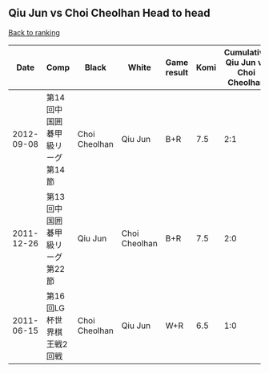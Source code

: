 ## Qiu Jun vs Choi Cheolhan Head to head

[Back to ranking](../../index.md)




| **Date** | **Comp** | **Black** | **White** | **Game result** | **Komi** | **Cumulative Qiu Jun vs Choi Cheolhan** | **Qiu Jun streak** | **Choi Cheolhan streak** | 
| --- | --- | --- | --- | --- | --- | --- | --- | --- |
| 2012-09-08 | 第14回中国囲碁甲級リーグ第14節 | Choi Cheolhan | Qiu Jun | B+R | 7.5 | 2:1 | 0 | 1 | 
| 2011-12-26 | 第13回中国囲碁甲級リーグ第22節 | Qiu Jun | Choi Cheolhan | B+R | 7.5 | 2:0 | 2 | 0 | 
| 2011-06-15 | 第16回LG杯世界棋王戦2回戦 | Choi Cheolhan | Qiu Jun | W+R | 6.5 | 1:0 | 1 | 0 |




